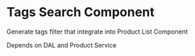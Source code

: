 # Tags Search Component

Generate tags filter that integrate into Product List Component

Depends on DAL and Product Service